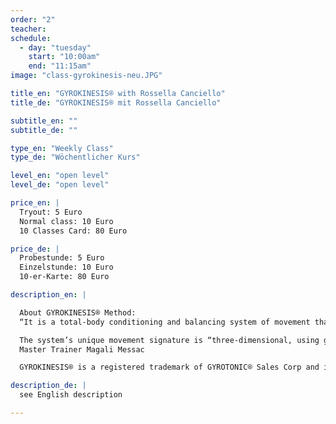 ```yaml
---
order: "2"
teacher: 
schedule:
  - day: "tuesday"
    start: "10:00am"
    end: "11:15am"
image: "class-gyrokinesis-neu.JPG"

title_en: "GYROKINESIS® with Rossella Canciello"
title_de: "GYROKINESIS® mit Rossella Canciello"

subtitle_en: ""
subtitle_de: ""

type_en: "Weekly Class"
type_de: "Wöchentlicher Kurs"

level_en: "open level"
level_de: "open level"

price_en: |
  Tryout: 5 Euro  
  Normal class: 10 Euro  
  10 Classes Card: 80 Euro 

price_de: |
  Probestunde: 5 Euro  
  Einzelstunde: 10 Euro  
  10-er-Karte: 80 Euro 

description_en: |

  About GYROKINESIS® Method:  
  “It is a total-body conditioning and balancing system of movement that encourages the spine and joints to stay open and strong. The work stimulates the anatomy’s major organ systems and incorporates special breathing techniques, particular to each group of exercises within the methodology. Fluidity of motion while performing the moves is also a key premise.  

  The system’s unique movement signature is “three-dimensional, using gentle repetitive circling, spiraling and undulating exercises in a set rhythm. Most importantly, an energetic polarity is encouraged by simultaneously reaching in opposite directions, creating both internal balance and support. Through the constant ebb-and-flow and push-and-pull movements, connective tissues are prompted to maintain their suppleness.”  
  Master Trainer Magali Messac  

  GYROKINESIS® is a registered trademark of GYROTONIC® Sales Corp and is used with their permission.  

description_de: |
  see English description  

---
```

